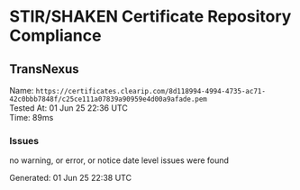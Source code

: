 # STIR/SHAKEN Certificate Repository Compliance

## TransNexus

Name: `https://certificates.clearip.com/8d118994-4994-4735-ac71-42c0bbb7848f/c25ce111a07839a90959e4d00a9afade.pem`\
Tested At: 01 Jun 25 22:36 UTC\
Time: 89ms

### Issues

no warning, or error, or notice date level issues were found

Generated: 01 Jun 25 22:38 UTC